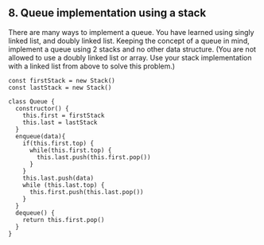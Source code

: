 ## 8. Queue implementation using a stack

There are many ways to implement a queue. You have learned using singly linked list, and doubly linked list. Keeping the concept of a queue in mind, implement a queue using 2 stacks and no other data structure. (You are not allowed to use a doubly linked list or array. Use your stack implementation with a linked list from above to solve this problem.)

````
const firstStack = new Stack()
const lastStack = new Stack()

class Queue {
  constructor() {
    this.first = firstStack
    this.last = lastStack
  }
  enqueue(data){
    if(this.first.top) {
      while(this.first.top) {
        this.last.push(this.first.pop())
      }
    }
    this.last.push(data)
    while (this.last.top) {
      this.first.push(this.last.pop())
    }
  }
  dequeue() {
    return this.first.pop()
  }
}
````
